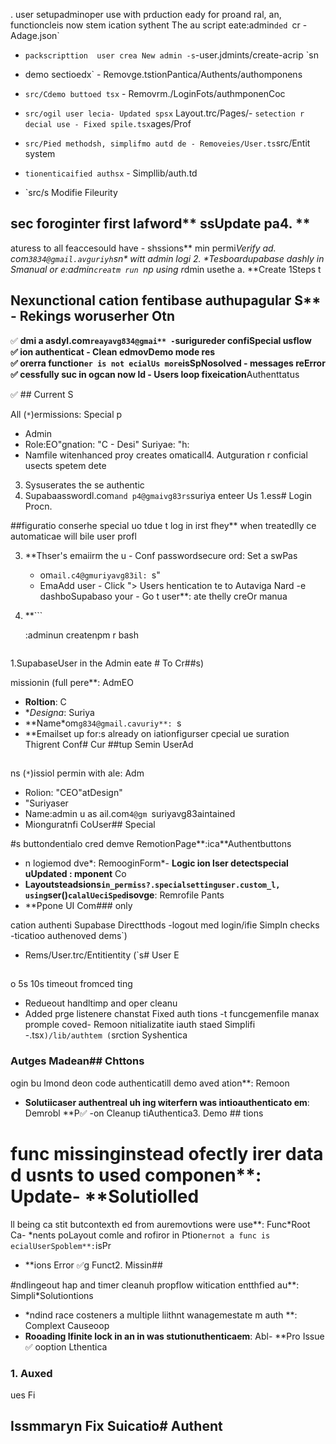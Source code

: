 . user setupadminoper use with prduction eady for proand ral, an, functioncleis now stem ication sythent
The au script
eate:admin`ded `cr - Adage.json`
- `packscripttion  user crea New admin -s`-user.jdmints/create-acrip `sn
- demo sectioedx` - Removge.tstionPantica/Authents/authomponens
- `src/Cdemo buttoed tsx` - Removrm./LoginFots/authmponenCoc
- `src/ogil user lecia- Updated spsx` Layout.trc/Pages/- `setection
r decial use - Fixed spile.tsx`ages/Prof
- `src/Pied methodsh, simplifmo autd de - Removeies/User.ts`src/Entit system
- `tionenticaified authsx` - Simpllib/auth.td

- `src/s Modifie Fileurity

## sec foroginter first lafword** ssUpdate pa4. **
aturess to all feaccesould have - shssions** min permi*Verify ad. *com`
3834@gmail.avguriyh `sn** witt admin logi
2. **Tesboardupabase dashly in Smanual or e:admin`creatm run `np* using r*dmin usethe a. **Create 
1Steps
t  

## Nexunctional cation fentibase authupagular S** - Rekings woruserher Otn  
✅ **dmi a asdyl.com` reayavg834@gmai** - `surigureder confiSpecial usflow  
✅ **ion authenticat - Clean **edmovDemo mode res  
✅ **orerra function` er is not ecialUs more `isSpNosolved** -  messages re**Error
✅ cessfully  suc in ogcan now ld** - Users  loop fixeication**Authenttatus

✅ ## Current S

All (`*`)ermissions: Special p
   -  Admin
   - Role:EO"gnation: "C  - Desi"
 Suriyae: "h:
   - Namfile witenhanced proy creates omaticall4. Autguration
r conficial usects spetem dete
3. Sysuserates the se authentic
2. Supabaasswordl.com` and p4@gmaivg83rs `suriya enteer Us
1.ess# Login Procn.

##figuratio conserhe special uo tdue t log in irst fhey** when treatedlly ce automaticae will bile user profl

3. **Thser's emaiirm the u  - Conf
 passwordsecure ord: Set a swPas
   - om`ail.c4@gmuriyavg83il: `s"
   - EmaAdd user - Click "> Users
  hentication te to Autaviga Nard
   -e dashboSupabaso your   - Go t user**:
 ate thelly creOr manua
2. **```

   :adminun createnpm r   bash

   ```script**:eation  user crdmin **Run the a

1.SupabaseUser in the Admin eate # To Cr##s)

missionin (full pere**: AdmEO
- **Roltion**: C
- **Designa*: Suriya
- **Name*om`g834@gmail.cavuriy**: `s
- **Emailset up for:s already on iationfigurser cpecial ue suration
Thigrent Conf# Cur
##tup
 Semin UserAd
## 
ns (`*`)issiol permin with ale: Adm 
- Rolion: "CEO"atDesign"
-  "Suriyaser
- Name:admin u as ail.com`4@gm `suriyavg83aintained
- Mionguratnfi CoUser## Special 

#s buttondentialo cred demve RemotionPage**:ica**Authentbuttons
- n  logiemod dve*: RemooginForm*- **Logic
ion lser detectspecial uUpdated : mponent** Co
- **Layoutsteadsions` in_permiss?.specialsettinguser.custom_l, using `ser()` calalUeciSped `isovge**: Remrofile Pants
- **Ppone UI Com### only

cation authenti Supabase Directthods
-logout med login/ifie Simpln checks
-ticatioo authenoved dems`)
- Rems/User.trc/Entitientity (`s# User E
##
o 5s 10s timeout fromced ting
- Redueout handltimp and oper cleanu
- Added prge listenere chanstat Fixed auth tions
-t funcgemenfile manax promple coved- Remoon
nitializatite iauth staed  Simplifi
-.tsx`)/lib/authtem (`srction Syshentica

### Autges Madean## Chttons

ogin bu lmond deon code authenticatill demo aved ation**: Remoon
- **Solutiicaser authentreal uh ing witerfern was intioauthenticato em**: Demrobl **P✅
-on Cleanup tiAuthentica3. Demo ## tions

# func missinginstead ofectly irer data d usnts to used componen**: Update- **Solutiolled
ll being ca stit butcontexth ed from auremovtions were use**: Func*Root Ca- *nents
poLayout comle and rofiror in Ption` ernot a func is ecialUserSpoblem**: `isPr
- **ions Error ✅g Funct2. Missin## 

#ndlingeout hap and timer cleanuh propflow witication entthfied au**: Simpli*Solutiontions
- *ndind race costeners a multiple liithnt wanagemestate m auth **: Complext Causeoop
- **Rooading lfinite lock in an in was stutionuthenticaem**: Abl- **Pro Issue ✅
ooption Lthentica
### 1. Auxed
ues Fi

## Issmmaryn Fix Suicatio# Authent